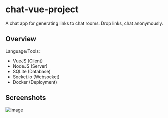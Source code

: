 # chat-vue-project

A chat app for generating links to chat rooms.
Drop links, chat anonymously.

## Overview

Language/Tools:
* VueJS (Client)
* NodeJS (Server)
* SQLite (Database)
* Socket.io (Websocket)
* Docker (Deployment)

## Screenshots

![image](https://github.com/user-attachments/assets/b8da2a5b-82a5-477d-a997-349376288290)
